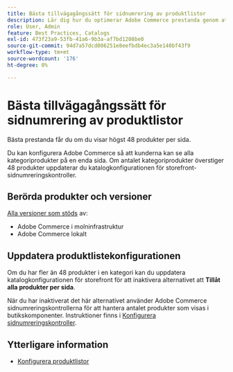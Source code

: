 ```yaml
---
title: Bästa tillvägagångssätt för sidnumrering av produktlistor
description: Lär dig hur du optimerar Adobe Commerce prestanda genom att hantera antalet produkter som visas på varje sida i storefront-katalogen.
role: User, Admin
feature: Best Practices, Catalogs
exl-id: 473f23a9-53fb-41a6-9b3a-af7bd1208be0
source-git-commit: 94d7a57dcd006251e8eefbdb4ec3a5e140bf43f9
workflow-type: tm+mt
source-wordcount: '176'
ht-degree: 0%

---
```


# Bästa tillvägagångssätt för sidnumrering av produktlistor

Bästa prestanda får du om du visar högst 48 produkter per sida.

Du kan konfigurera Adobe Commerce så att kunderna kan se alla kategoriprodukter på en enda sida. Om antalet kategoriprodukter överstiger 48 produkter uppdaterar du katalogkonfigurationen för storefront-sidnumreringskontroller.

## Berörda produkter och versioner

[Alla versioner som stöds](../../../release/versions.md) av:

- Adobe Commerce i molninfrastruktur
- Adobe Commerce lokalt

## Uppdatera produktlistekonfigurationen

Om du har fler än 48 produkter i en kategori kan du uppdatera katalogkonfigurationen för storefront för att inaktivera alternativet att **Tillåt alla produkter per sida**.

När du har inaktiverat det här alternativet använder Adobe Commerce sidnumreringskontrollerna för att hantera antalet produkter som visas i butikskomponenter. Instruktioner finns i [Konfigurera sidnumreringskontroller](https://experienceleague.adobe.com/docs/commerce-admin/catalog/catalog/navigation/navigation-product-listings.html#configure-the-pagination-controls).

## Ytterligare information

- [Konfigurera produktlistor](https://experienceleague.adobe.com/docs/commerce-admin/catalog/catalog/navigation/navigation-product-listings.html)
